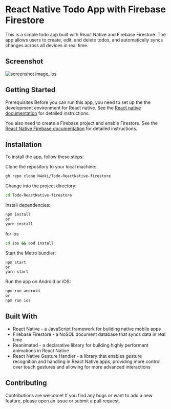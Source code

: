# React Native Todo App with Firebase Firestore

This is a simple todo app built with React Native and Firebase Firestore. The app allows users to create, edit, and delete todos, and automatically syncs changes across all devices in real time.

## Screenshot

![screenshot image_ios](https://res.cloudinary.com/deevlog/image/upload/c_scale,h_400/v1677465597/Screenshot_2023-02-26_at_9.51.50_pm_jee6pv.png)

## Getting Started

Prerequisites
Before you can run this app, you need to set up the the development environment for React native. See the [React native documentation](https://reactnative.dev/docs/environment-setup) for detailed instructions.

You also need to create a Firebase project and enable Firestore. See the [React Native Firebase documentation](https://rnfirebase.io/) for detailed instructions.

## Installation

To install the app, follow these steps:

Clone the repository to your local machine:

```bash
gh repo clone N4oki/Todo-ReactNative-firestore
```

Change into the project directory:

``` bash 
cd Todo-ReactNative-firestore
```

Install dependencies:

``` bash
npm install
or
yarn install
```

for ios
``` bash 
cd ios && pod install
```

Start the Metro bundler:

``` bash
npm start
or
yarn start
```

Run the app on Android or iOS:

``` bash
npm run android
or
npm run ios
```

## Built With

- React Native - a JavaScript framework for building native mobile apps
- Firebase Firestore - a NoSQL document database that syncs data in real time
- Reanimated - a declarative library for building highly performant animations in React Native
- React Native Gesture Handler - a library that enables gesture recognition and handling in React Native apps, providing more control over touch gestures and allowing for more advanced interactions

## Contributing

Contributions are welcome! If you find any bugs or want to add a new feature, please open an issue or submit a pull request.
